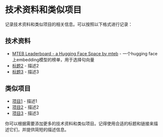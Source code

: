 # 技术资料和类似项目

记录技术资料和类似项目的相关信息。可以按照以下格式进行记录：

## 技术资料

- [MTEB Leaderboard - a Hugging Face Space by mteb](https://huggingface.co/spaces/mteb/leaderboard) - 一个hugging face 上embedding模型的榜单，用于选择句向量
- [标题2](链接2) - 描述2
- [标题3](链接3) - 描述3

## 类似项目

- [项目1](链接1) - 描述1
- [项目2](链接2) - 描述2
- [项目3](链接3) - 描述3

你可以根据需要添加更多的技术资料和类似项目。记得使用合适的标题和链接来描述它们，并提供简短的描述信息。
